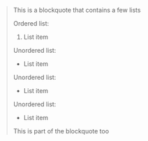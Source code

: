> This is a blockquote
> that contains a few lists
>
> Ordered list:
>
> 1. List item
>
> Unordered list:
>
> * List item
>
> Unordered list:
>
> - List item
>
> Unordered list:
>
> + List item
>
> This is part of the blockquote too
